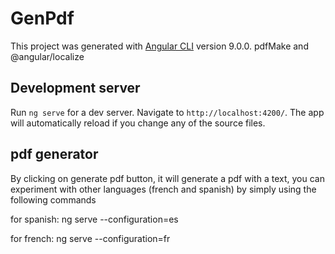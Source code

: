# GenPdf

This project was generated with [Angular CLI](https://github.com/angular/angular-cli) version 9.0.0. pdfMake and @angular/localize

## Development server

Run `ng serve` for a dev server. Navigate to `http://localhost:4200/`. The app will automatically reload if you change any of the source files.

## pdf generator
By clicking on generate pdf button, it will generate a pdf with a text, you can experiment with other languages (french and spanish) by simply using the following commands

for spanish: ng serve --configuration=es

for french: ng serve --configuration=fr

